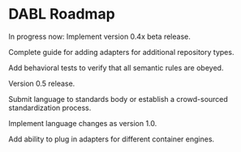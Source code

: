 # DABL Roadmap

In progress now: Implement version 0.4x beta release.

Complete guide for adding adapters for additional repository types.

Add behavioral tests to verify that all semantic rules are obeyed.

Version 0.5 release.

Submit language to standards body or establish a crowd-sourced standardization process.

Implement language changes as version 1.0.

Add ability to plug in adapters for different container engines.

